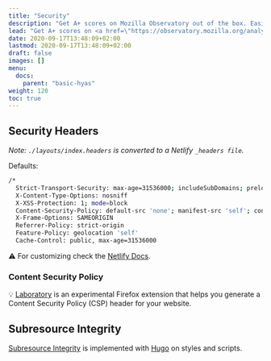 ```yaml
---
title: "Security"
description: "Get A+ scores on Mozilla Observatory out of the box. Easily change the default Security Headers to suit your needs."
lead: "Get A+ scores on <a href=\"https://observatory.mozilla.org/analyze/hyas.netlify.app\" target=\"_blank\" rel=\"noopener\">Mozilla Observatory</a> out of the box. Easily change the default Security Headers to suit your needs."
date: 2020-09-17T13:48:09+02:00
lastmod: 2020-09-17T13:48:09+02:00
draft: false
images: []
menu: 
  docs:
    parent: "basic-hyas"
weight: 120
toc: true
---
```


## Security Headers
_Note: `./layouts/index.headers` is converted to a Netlify `_headers file`._

Defaults:

```bash
/*
  Strict-Transport-Security: max-age=31536000; includeSubDomains; preload
  X-Content-Type-Options: nosniff
  X-XSS-Protection: 1; mode=block
  Content-Security-Policy: default-src 'none'; manifest-src 'self'; connect-src 'self'; font-src 'self'; img-src 'self'; script-src 'self'; style-src 'self'
  X-Frame-Options: SAMEORIGIN
  Referrer-Policy: strict-origin
  Feature-Policy: geolocation 'self'
  Cache-Control: public, max-age=31536000
```

⚠️ For customizing check the [Netlify Docs](https://docs.netlify.com/routing/headers/).

### Content Security Policy
💡 [Laboratory](https://addons.mozilla.org/nl/firefox/addon/laboratory-by-mozilla/) is an experimental Firefox extension that helps you generate a Content Security Policy (CSP) header for your website.

## Subresource Integrity
[Subresource Integrity](https://developer.mozilla.org/en-US/docs/Web/Security/Subresource_Integrity) is implemented with [Hugo](https://gohugo.io/hugo-pipes/fingerprint/) on styles and scripts.
